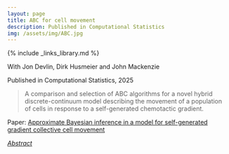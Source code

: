 ```yaml
---
layout: page
title: ABC for cell movement
description: Published in Computational Statistics
img: /assets/img/ABC.jpg
---
```

{% include _links_library.md %}

<script type="text/javascript">
 function showhide(id) {
    var e = document.getElementById(id);
    e.style.display = (e.style.display == 'block') ? 'none' : 'block';
 }
</script>
   
With Jon Devlin, Dirk Husmeier and John Mackenzie

Published in Computational Statistics, 2025

> A comparison and selection of ABC algorithms for a novel hybrid discrete-continuum model describing the movement of a population of cells in response to a self-generated chemotactic gradient.

<i class="fa fa-download fa-ld" aria-hidden="true"></i> Paper: <a class="page-link" href="{{ '/research/Devlin, Borowska, Husmeier, Mackenzie - Approximate Bayesian inference in a model for self-generated gradient collective cell movement.pdf' | prepend: site.baseurl | prepend: site.url }}">Approximate Bayesian inference in a model for self-generated gradient collective cell movement</a>

<i class="fa fa-sticky-note" aria-hidden="true"></i> <a href="javascript:showhide('compstat')">_Abstract_</a>
<div id="compstat" style="display:none;">
<p>  <div style="font-size:0.85em; text-align: justify;">
In this article we explore parameter inference in a novel hybrid discrete-continuum model describing the movement of a population of cells in response to a self-generated chemotactic gradient. The model employs a drift-diffusion stochastic process, rendering likelihood-based inference methods impractical. Consequently, we consider approximate Bayesian computation (ABC) methods, which have gained popularity for models with intractable or computationally expensive likelihoods. ABC involves simulating from the generative model, using parameters from generated observations that are “close enough” to the true data to approximate the posterior distribution. Given the plethora of existing ABC methods, selecting the most suitable one for a specific problem can be challenging. To address this, we employ a simple drift-diffusion stochastic differential equation (SDE) as a benchmark problem. This allows us to assess the accuracy of popular ABC algorithms under known configurations. We also evaluate the bias between ABC-posteriors and the exact posterior for the basic SDE model, where the posterior distribution is tractable. The top-performing ABC algorithms are subsequently applied to the proposed cell movement model to infer its key parameters. This study not only contributes to understanding cell movement but also sheds light on the comparative efficiency of different ABC algorithms in a well-defined context. </div> </p>
</div>
